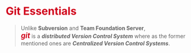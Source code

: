 # <span style="color:#d1001c">Git Essentials</span>

> Unlike **Subversion** and **Team Foundation Server**,  
 <span style="font-size:14pt;color:#d1001c">_**git**_</span> is a _**distributed Version Control System**_ where as the former mentioned ones are _**Centralized Version Control Systems**_.

